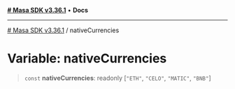 [**# Masa SDK v3.36.1**](../README.md) • **Docs**

***

[# Masa SDK v3.36.1](../globals.md) / nativeCurrencies

# Variable: nativeCurrencies

> `const` **nativeCurrencies**: readonly [`"ETH"`, `"CELO"`, `"MATIC"`, `"BNB"`]
